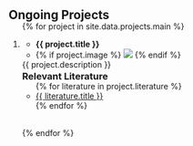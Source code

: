 <h2 id="projects" style="margin: 2px 0px -15px;">Ongoing Projects</h2>

<div class="projects">
<ol class="project-list">

{% for project in site.data.projects.main %}

<li>
<div class="project-container">
    <ul class="title-and-img-container">
        <li class="project-title"><strong>{{ project.title }}</strong></li>
        <li class="project-image">
            {% if project.image %} 
             <img src="{{ project.image }}">
            {% endif %}
        </li>
    </ul>
    <div class="project-description">{{ project.description }}</div>
    <h3 id="project-literature" style="margin: 2px 0px -15px;">Relevant Literature</h3>
    <div class="project-literature">
        <ul class="literature-list">
        {% for literature in project.literature %}
            <li><a href="{{ literature.link }}" target="_blank">{{ literature.title }}</a></li>
        {% endfor %}
        </ul>
    </div>
</div>
</li>

<br>

{% endfor %}

</ol>
</div>

